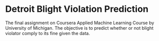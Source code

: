 # Detroit Blight Violation Prediction
The final assignment on Coursera Applied Machine Learning Course by University of Michigan. The objective is to predict whether or not blight violator comply to its fine given the data.
